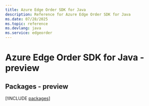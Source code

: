 ```yaml
---
title: Azure Edge Order SDK for Java
description: Reference for Azure Edge Order SDK for Java
ms.date: 07/28/2025
ms.topic: reference
ms.devlang: java
ms.service: edgeorder
---
```

# Azure Edge Order SDK for Java - preview
## Packages - preview
[!INCLUDE [packages](edge-order-index.md)]